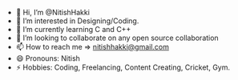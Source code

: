 - 👋 Hi, I’m @NitishHakki
- 👀 I’m interested in Designing/Coding.
- 🌱 I’m currently learning C and C++
- 💞️ I’m looking to collaborate on any open source collaboration
- 📫 How to reach me => nitishhakki@gmail.com
- 😄 Pronouns: Nitish
- ⚡ Hobbies: Coding, Freelancing, Content Creating, Cricket, Gym.

<!---
NitishHakki/NitishHakki is a ✨ special ✨ repository because its `README.md` (this file) appears on your GitHub profile.
You can click the Preview link to take a look at your changes.
--->
